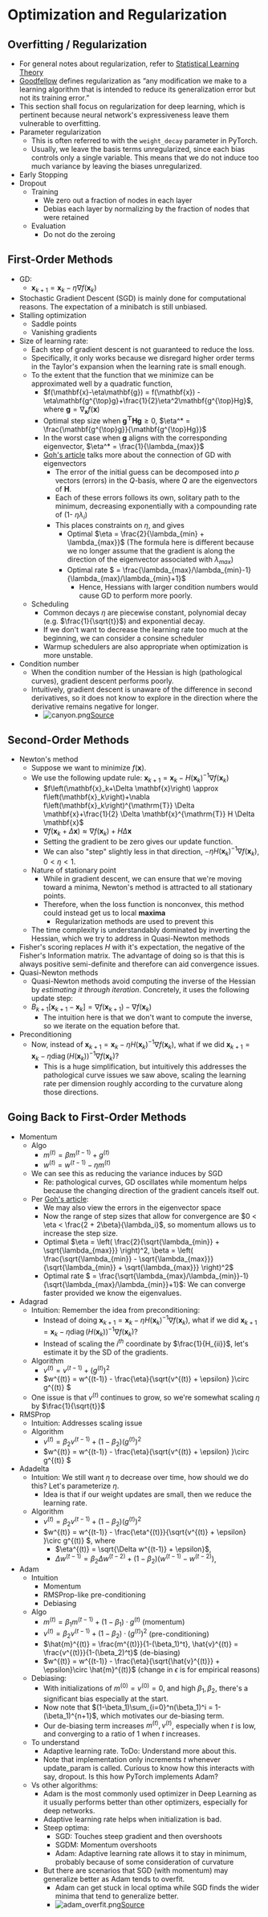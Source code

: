 # Optimization and Regularization

## Overfitting / Regularization

- For general notes about regularization, refer to [Statistical Learning Theory](../../classical/03_statistical_learning_theory)
- [Goodfellow](https://www.deeplearningbook.org/contents/regularization.html) defines regularization as “any modification we make to a learning algorithm that is intended to reduce its generalization error but not its training error.”
- This section shall focus on regularization for deep learning, which is pertinent because neural network's expressiveness leave them vulnerable to overfitting.
- Parameter regularization 
  - This is often referred to with the `weight_decay` parameter in PyTorch. 
  - Usually, we leave the basis terms unregularized, since each bias controls only a single variable. This means that we do not induce too much variance by leaving the biases unregularized.
- Early Stopping
- Dropout
  - Training
    - We zero out a fraction of nodes in each layer
    - Debias each layer by normalizing by the fraction of nodes that were retained
  - Evaluation
    - Do not do the zeroing

## First-Order Methods

- GD:
  - $\mathbf{x}_{k+1}=\mathbf{x}_k-\eta \nabla f\left(\mathbf{x}_k\right)$
- Stochastic Gradient Descent (SGD) is mainly done for computational reasons. The expectation of a minibatch is still unbiased.
- Stalling optimization
  - Saddle points
  - Vanishing gradients
- Size of learning rate:
  - Each step of gradient descent is not guaranteed to reduce the loss. 
  - Specifically, it only works because we disregard higher order terms in the Taylor's expansion when the learning rate is small enough.
  - To the extent that the function that we minimize can be approximated well by a quadratic function, 
    - $f(\mathbf{x}-\eta\mathbf{g}) = f(\mathbf{x}) - \eta\mathbf{g^{\top}g}+\frac{1}{2}\eta^2\mathbf{g^{\top}Hg}$, where $\mathbf{g} = \nabla_\mathbf{x}f(\mathbf{x})$
    - Optimal step size when $\mathbf{g^{\top}Hg} \geq 0$, $\eta^* = \frac{\mathbf{g^{\top}g}}{\mathbf{g^{\top}Hg}}$
    - In the worst case when $\mathbf{g}$ aligns with the corresponding eigenvector, $\eta^* = \frac{1}{\lambda_{max}}$
    - [Goh's article](https://distill.pub/2017/momentum/) talks more about the connection of GD with eigenvectors
      - The error of the initial guess can be decomposed into $p$ vectors (errors) in the $Q$-basis, where $Q$ are the eigenvectors of $\mathbf{H}$.
      - Each of these errors follows its own, solitary path to the minimum, decreasing exponentially with a compounding rate of (1- $\eta\lambda_i$)
      - This places constraints on $\eta$, and gives 
        - Optimal $\eta = \frac{2}{\lambda_{min} + \lambda_{max}}$ (The formula here is different because we no longer assume that the gradient is along the direction of the eigenvector associated with $\lambda_{max}$)
        - Optimal rate $ = \frac{\lambda_{max}/\lambda_{min}-1}{\lambda_{max}/\lambda_{min}+1}$
          - Hence, Hessians with larger condition numbers would cause GD to perform more poorly.
  - Scheduling
    - Common decays $\eta$ are piecewise constant, polynomial decay (e.g. $\frac{1}{\sqrt{t}}$) and exponential decay. 
    - If we don't want to decrease the learning rate too much at the beginning, we can consider a consine scheduler
    - Warmup schedulers are also appropriate when optimization is more unstable.
- Condition number
  - When the condition number of the Hessian is high (pathological curves), gradient descent performs poorly. 
  - Intuitively, gradient descent is unaware of the difference in second derivatives, so it does not know to explore in the direction where the derivative remains negative for longer.
    - ![canyon.png](canyon.png)[Source](https://www.deeplearningbook.org/contents/numerical.html)

## Second-Order Methods

- Newton's method
  - Suppose we want to minimize $f(\mathbf{x})$.
  - We use the following update rule: $\mathbf{x}_{k+1}=\mathbf{x}_k-H\left(\mathbf{x}_k\right)^{-1} \nabla f\left(\mathbf{x}_k\right)$
    - $f\left(\mathbf{x}_k+\Delta \mathbf{x}\right) \approx f\left(\mathbf{x}_k\right)+\nabla f\left(\mathbf{x}_k\right)^{\mathrm{T}} \Delta \mathbf{x}+\frac{1}{2} \Delta \mathbf{x}^{\mathrm{T}} H \Delta \mathbf{x}$
    - $\nabla f\left(\mathbf{x}_k+\Delta \mathbf{x}\right) \approx \nabla f\left(\mathbf{x}_k\right)+H \Delta \mathbf{x}$
    - Setting the gradient to be zero gives our update function.
    - We can also "step" slightly less in that direction, $-\eta H\left(\mathbf{x}_k\right)^{-1} \nabla f\left(\mathbf{x}_k\right)$, $0 < \eta < 1$.
  - Nature of stationary point
    - While in gradient descent, we can ensure that we're moving toward a minima, Newton's method is attracted to all stationary points.
    - Therefore, when the loss function is nonconvex, this method could instead get us to local **maxima**
      - Regularization methods are used to prevent this
  - The time complexity is understandably dominated by inverting the Hessian, which we try to address in Quasi-Newton methods
- Fisher's scoring replaces $H$ with it's expectation, the negative of the Fisher's Information matrix. The advantage of doing so is that this is always positive semi-definite and therefore can aid convergence issues.
- Quasi-Newton methods
  - Quasi-Newton methods avoid computing the inverse of the Hessian by _estimating it through iteration_. Concretely, it uses the following update step:
  - $B_{k+1}\left[\mathbf{x}_{k+1}-\mathbf{x}_k\right]=\nabla f\left(\mathbf{x}_{k+1}\right)-\nabla f\left(\mathbf{x}_k\right)$
    - The intuition here is that we don't want to compute the inverse,  so we iterate on the equation before that.
- Preconditioning
  - Now, instead of $\mathbf{x}_{k+1}=\mathbf{x}_k-\eta H\left(\mathbf{x}_k\right)^{-1} \nabla f\left(\mathbf{x}_k\right),$ what if we did $\mathbf{x}_{k+1}=\mathbf{x}_k-\eta \operatorname{diag}(H\left(\mathbf{x}_k\right))^{-1} \nabla f\left(\mathbf{x}_k\right)?$
    - This is a huge simplification, but intuitively this addresses the pathological curve issues we saw above, scaling the learning rate per dimension roughly according to the curvature along those directions.

## Going Back to First-Order Methods

- Momentum
  - Algo
    - $m^{(t)} = \beta m^{(t-1)} + g^{(t)}$
    - $w^{(t)} = w^{(t-1)} - \eta m^{(t)}$
  - We can see this as reducing the variance induces by SGD
    - Re: pathological curves, GD oscillates while momentum helps because the changing direction of the gradient cancels itself out.
  - Per [Goh's article](https://distill.pub/2017/momentum/):
    - We may also view the errors in the eigenvector space
    - Now the range of step sizes that allow for convergence are $0 < \eta < \frac{2 + 2\beta}{\lambda_i}$, so momentum allows us to increase the step size.
    - Optimal $\eta = \left( \frac{2}{\sqrt{\lambda_{min}} + \sqrt{\lambda_{max}}} \right)^2, \beta = \left( \frac{\sqrt{\lambda_{min}} - \sqrt{\lambda_{max}}}{\sqrt{\lambda_{min}} + \sqrt{\lambda_{max}}} \right)^2$
    - Optimal rate $ = \frac{\sqrt{\lambda_{max}/\lambda_{min}}-1}{\sqrt{\lambda_{max}/\lambda_{min}}+1}$: We can converge faster provided we know the eigenvalues. 
- Adagrad
  - Intuition: Remember the idea from preconditioning: 
    - Instead of doing $\mathbf{x}_{k+1}=\mathbf{x}_k-\eta H\left(\mathbf{x}_k\right)^{-1} \nabla f\left(\mathbf{x}_k\right),$ what if we did $\mathbf{x}_{k+1}=\mathbf{x}_k-\eta \operatorname{diag}(H\left(\mathbf{x}_k\right))^{-1} \nabla f\left(\mathbf{x}_k\right)?$
    - Instead of scaling the $i^{th}$ coordinate by $\frac{1}{H_{ii}}$, let's estimate it by the SD of the gradients. 
  - Algorithm
    - $v^{(t)} = v^{(t-1)} + \left(g^{(t)}\right)^2$
    - $w^{(t)} = w^{(t-1)} - \frac{\eta}{\sqrt{v^{(t)} + \epsilon} }\circ g^{(t)} $
  - One issue is that $v^{(t)}$ continues to grow, so we're somewhat scaling $\eta$ by $\frac{1}{\sqrt{t}}$
- RMSProp
  - Intuition: Addresses scaling issue
  - Algorithm
    - $v^{(t)} = \beta_2 v^{(t-1)} + (1-\beta_2)\left(g^{(t)}\right)^2$
    - $w^{(t)} = w^{(t-1)} - \frac{\eta}{\sqrt{v^{(t)} + \epsilon} }\circ g^{(t)} $
- Adadelta
  - Intuition: We still want $\eta$ to decrease over time, how should we do this? Let's parameterize $\eta$.
    - Idea is that if our weight updates are small, then we reduce the learning rate. 
  - Algorithm
    - $v^{(t)} = \beta_2 v^{(t-1)} + (1-\beta_2)\left(g^{(t)}\right)^2$
    - $w^{(t)} = w^{(t-1)} - \frac{\eta^{(t)}}{\sqrt{v^{(t)} + \epsilon} }\circ g^{(t)} $, where
      - $\eta^{(t)} = \sqrt{\Delta w^{(t-1)} + \epsilon}$, 
      - $\Delta w^{(t-1)} = \beta_2\Delta w^{(t-2)} + (1-\beta_2)(w^{(t-1)} - w^{(t-2)})$, 
- Adam
  - Intuition
    - Momentum
    - RMSProp-like pre-conditioning
    - Debiasing
  - Algo
    - $m^{(t)} = \beta_1 m^{(t-1)} + (1 - \beta_1)\cdot g^{(t)}$ (momentum)
    - $v^{(t)} = \beta_2 v^{(t-1)} + (1 - \beta_2)\cdot \left(g^{(t)}\right)^2$ (pre-conditioning)
    - $\hat{m}^{(t)} = \frac{m^{(t)}}{1-(\beta_1)^t}, \hat{v}^{(t)} = \frac{v^{(t)}}{1-(\beta_2)^t}$ (de-biasing)
    - $w^{(t)} = w^{(t-1)} - \frac{\eta}{\sqrt{\hat{v}^{(t)}} + \epsilon}\circ \hat{m}^{(t)}$ (change in $\epsilon$ is for empirical reasons)
  - Debiasing:
    - With initializations of $m^{(0)} = v^{(0)} = 0$, and high $\beta_1, \beta_2$, there's a significant bias especially at the start. 
    - Now note that $(1-\beta_1)\sum_{i=0}^n(\beta_1)^i = 1-(\beta_1)^{n+1}$, which motivates our de-biasing term.
    - Our de-biasing term increases $m^{(t)}, v^{(t)}$, especially when $t$ is low, and converging to a ratio of 1 when $t$ increases.
  - To understand
    - Adaptive learning rate. ToDo: Understand more about this. 
    - Note that implementation only increments $t$ whenever update_param is called. Curious to know how this interacts with say, dropout. Is this how PyTorch implements Adam?
  - Vs other algorithms:
    - Adam is the most commonly used optimizer in Deep Learning as it usually performs better than other optimizers, especially for deep networks.
    - Adaptive learning rate helps when initialization is bad.
    - Steep optima:
      - SGD: Touches steep gradient and then overshoots 
      - SGDM: Momentum overshoots 
      - Adam: Adaptive learning rate allows it to stay in minimum, probably because of some consideration of curvature
    - But there are scenarios that SGD (with momentum) may generalize better as Adam tends to overfit.
      - Adam can get stuck in local optima while SGD finds the wider minima that tend to generalize better.
      - ![adam_overfit.png](adam_overfit.png)[Source](https://arxiv.org/pdf/1609.04836)